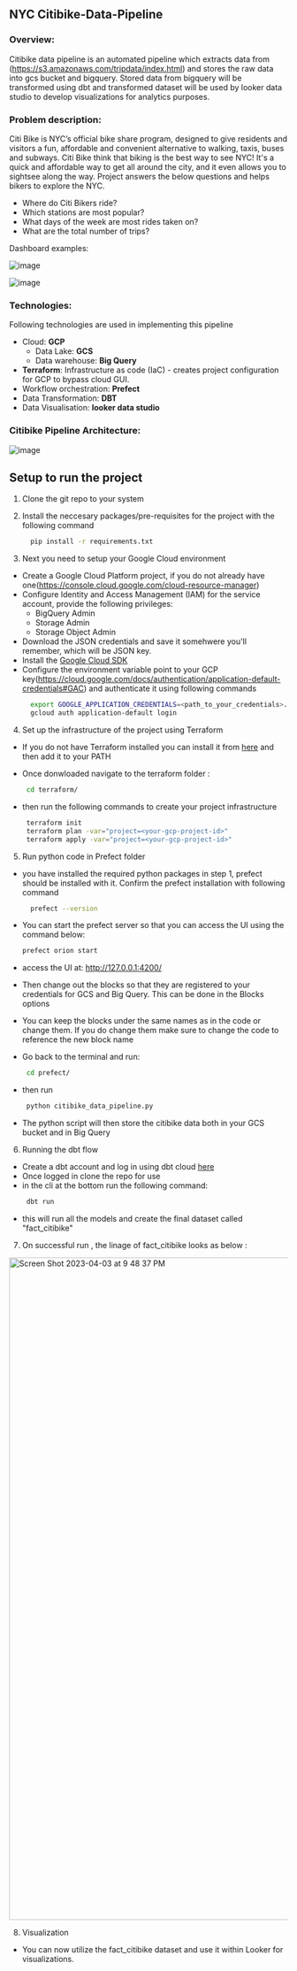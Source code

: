 ## NYC Citibike-Data-Pipeline

### Overview:
Citibike data pipeline is an automated pipeline which extracts data from (https://s3.amazonaws.com/tripdata/index.html) and stores the raw data into gcs bucket and bigquery. Stored data from bigquery will be transformed using dbt and transformed dataset will be used by looker data studio to develop visualizations for analytics purposes.


### Problem description:
Citi Bike is NYC’s official bike share program, designed to give residents and visitors a fun, affordable and convenient alternative to walking, taxis, buses and subways. Citi Bike think that biking is the best way to see NYC! It's a quick and affordable way to get all around the city, and it even allows you to sightsee along the way. 
Project answers the below questions and helps bikers to explore the NYC.
 
* Where do Citi Bikers ride? 
* Which stations are most popular? 
* What days of the week are most rides taken on? 
* What are the total number of trips?


Dashboard examples:

![image](https://user-images.githubusercontent.com/10378935/229953111-63b75134-806c-4ad3-8399-def09ed55ba4.png)



![image](https://user-images.githubusercontent.com/10378935/229953157-a526210d-293d-4ab6-aee4-afd5599f1706.png)



### Technologies:

Following technologies are used in implementing this pipeline

* Cloud: **GCP**
  * Data Lake: **GCS**
  * Data warehouse: **Big Query**
* **Terraform**: Infrastructure as code (IaC) - creates project configuration for GCP to bypass cloud GUI.
* Workflow orchestration: **Prefect**
* Data Transformation: **DBT**
* Data Visualisation: **looker data studio**


### Citibike Pipeline Architecture:

![image](https://user-images.githubusercontent.com/10378935/229666445-7873dc6e-9314-43a0-9aa2-c01a3202e01a.png)



## Setup to run the project


1. Clone the  git repo to your system

2. Install the neccesary packages/pre-requisites for the project with the following command

   ```bash
     pip install -r requirements.txt
    ```

3. Next you need to setup your Google Cloud environment
- Create a Google Cloud Platform project, if you do not already have one(https://console.cloud.google.com/cloud-resource-manager)
- Configure Identity and Access Management (IAM) for the service account, provide the following privileges: 
  * BigQuery Admin
  * Storage Admin 
  * Storage Object Admin
- Download the JSON credentials and save it somehwere you'll remember, which will be JSON key.
- Install the [Google Cloud SDK](https://cloud.google.com/sdk/docs/install-sdk)
- Configure the environment variable point to your GCP key(https://cloud.google.com/docs/authentication/application-default-credentials#GAC) and authenticate it using following commands
   ```bash
     export GOOGLE_APPLICATION_CREDENTIALS=<path_to_your_credentials>.json
     gcloud auth application-default login
    ```

4. Set up the infrastructure of the project using Terraform
- If you do not have Terraform installed you can install it from [here](https://developer.hashicorp.com/terraform/downloads) and then add it to your PATH
- Once donwloaded navigate to the terraform folder :
    ```bash
     cd terraform/
    ```

- then run the following commands to create your project infrastructure
     ```bash
      terraform init
      terraform plan -var="project=<your-gcp-project-id>"
      terraform apply -var="project=<your-gcp-project-id>"
     ```

5. Run python code in Prefect folder
- you have installed the required python packages in step 1, prefect should be installed with it. Confirm the prefect installation with following command

    ```bash
      prefect --version
    ```
- You can start the prefect server so that you can access the UI using the command below:
   ```bash
   prefect orion start
   ```
- access the UI at: http://127.0.0.1:4200/
- Then change out the blocks so that they are registered to your credentials for GCS and Big Query. This can be done in the Blocks options
- You can keep the blocks under the same names as in the code or change them. If you do change them make sure to change the code to reference the new block name
- Go back to the terminal and run:
    ```bash
     cd prefect/
    ```
- then run
    ```bash
     python citibike_data_pipeline.py
    ```
- The python script will then store the citibike data both in your GCS bucket and in Big Query

6. Running the dbt flow
- Create a dbt account and log in using dbt cloud [here](https://cloud.getdbt.com/)
- Once logged in clone the repo for use 
- in the cli at the bottom run the following command:
   ```bash
    dbt run
    ```
- this will run all the models and create the final dataset called "fact_citibike"


7. On successful run , the linage of fact_citibike looks as below :

<img width="1198" alt="Screen Shot 2023-04-03 at 9 48 37 PM" src="https://user-images.githubusercontent.com/10378935/229689763-fbd6c582-c435-4668-9c89-43072e07422b.png">


8. Visualization 
- You can now utilize the fact_citibike dataset and use it within Looker for visualizations.


